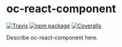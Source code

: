# oc-react-component

[![Travis][build-badge]][build]
[![npm package][npm-badge]][npm]
[![Coveralls][coveralls-badge]][coveralls]

Describe oc-react-component here.

[build-badge]: https://img.shields.io/travis/alvarium/oc-react-component/master.png?style=flat-square
[build]: https://travis-ci.org/alvarium/oc-react-component

[npm-badge]: https://img.shields.io/npm/v/oc-react-component.png?style=flat-square
[npm]: https://www.npmjs.org/package/oc-react-component

[coveralls-badge]: https://img.shields.io/coveralls/alvarium/oc-react-component/master.png?style=flat-square
[coveralls]: https://coveralls.io/github/alvarium/oc-react-component
